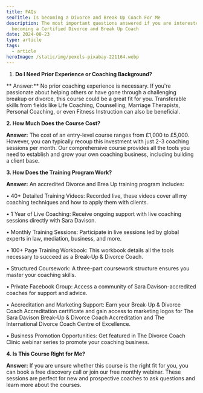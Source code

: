 ```yaml
---
title: FAQs
seoTitle: Is becoming a Divorce and Break Up Coach For Me
description: The most important questions answered if you are interested in
  becoming a Certified Divorce and Break Up Coach
date: 2024-08-23
type: article
tags:
  - article
heroImage: /static/img/pexels-pixabay-221164.webp
---
```

1. **Do I Need Prior Experience or Coaching Background?**

  **  Answer:** No prior coaching experience is necessary. If you're passionate about helping others or have gone through a challenging breakup or divorce, this course could be a great fit for you. Transferable skills from fields like Life Coaching,  Counselling, Marriage Therapists, Personal Coaching, or even Fitness Instruction can also be beneficial.

**2. How Much Does the Course Cost?**

**Answer:** The cost of an entry-level course ranges from £1,000 to £5,000. However, you can typically recoup this investment with just 2-3 coaching sessions per month. Our comprehensive course provides all the tools you need to establish and grow your own coaching business, including building a client base.

**3. How Does the Training Program Work?**

**Answer:** An accredited Divorce and Brea Up training program includes:

•	40+ Detailed Training Videos: Recorded live, these videos cover all my coaching techniques and how to apply them with clients.

•	1 Year of Live Coaching: Receive ongoing support with live coaching sessions directly with Sara Davison.

•	Monthly Training Sessions: Participate in live sessions led by global experts in law, mediation, business, and more.

•	100+ Page Training Workbook: This workbook details all the tools necessary to succeed as a Break-Up & Divorce Coach.

•	Structured Coursework: A three-part coursework structure ensures you master your coaching skills.

•	Private Facebook Group: Access a community of Sara Davison-accredited coaches for support and advice.

•	Accreditation and Marketing Support: Earn your Break-Up & Divorce Coach Accreditation certificate and gain access to marketing logos for The Sara Davison Break-Up & Divorce Coach Accreditation and The International Divorce Coach Centre of Excellence.

•	Business Promotion Opportunities: Get featured in The Divorce Coach Clinic webinar series to promote your coaching business.

**4. Is This Course Right for Me?**

**Answer:** If you are unsure whether this course is the right fit for you, you can book a free discovery call or join our free monthly webinar. These sessions are perfect for new and prospective coaches to ask questions and learn more about the courses.
